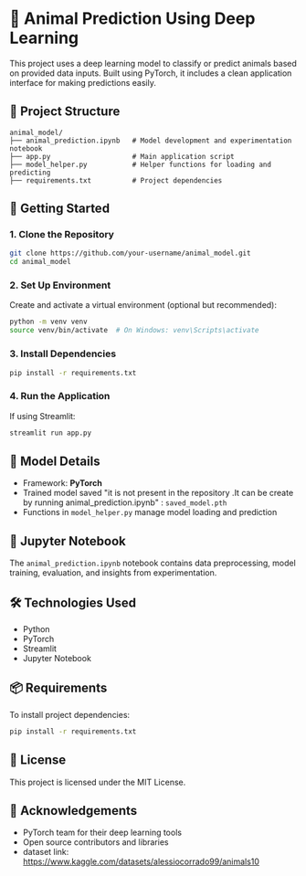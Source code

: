 # 🐾 Animal Prediction Using Deep Learning

This project uses a deep learning model to classify or predict animals based on provided data inputs. Built using PyTorch, it includes a clean application interface for making predictions easily.

## 📂 Project Structure

```
animal_model/
├── animal_prediction.ipynb   # Model development and experimentation notebook
├── app.py                    # Main application script
├── model_helper.py           # Helper functions for loading and predicting
├── requirements.txt          # Project dependencies
```

## 🚀 Getting Started

### 1. Clone the Repository

```bash
git clone https://github.com/your-username/animal_model.git
cd animal_model
```

### 2. Set Up Environment

Create and activate a virtual environment (optional but recommended):

```bash
python -m venv venv
source venv/bin/activate  # On Windows: venv\Scripts\activate
```

### 3. Install Dependencies

```bash
pip install -r requirements.txt
```

### 4. Run the Application

If using Streamlit:

```bash
streamlit run app.py
```


## 🧠 Model Details

- Framework: **PyTorch**
- Trained model saved  "it is not present in the repository .It can be create by running animal_prediction.ipynb" : `saved_model.pth`
- Functions in `model_helper.py` manage model loading and prediction

## 📓 Jupyter Notebook

The `animal_prediction.ipynb` notebook contains data preprocessing, model training, evaluation, and insights from experimentation.

## 🛠️ Technologies Used

- Python
- PyTorch
- Streamlit
- Jupyter Notebook

## 📦 Requirements

To install project dependencies:

```bash
pip install -r requirements.txt
```

## 📜 License

This project is licensed under the MIT License.

## 🙌 Acknowledgements

- PyTorch team for their deep learning tools
- Open source contributors and libraries
- dataset link:
https://www.kaggle.com/datasets/alessiocorrado99/animals10

